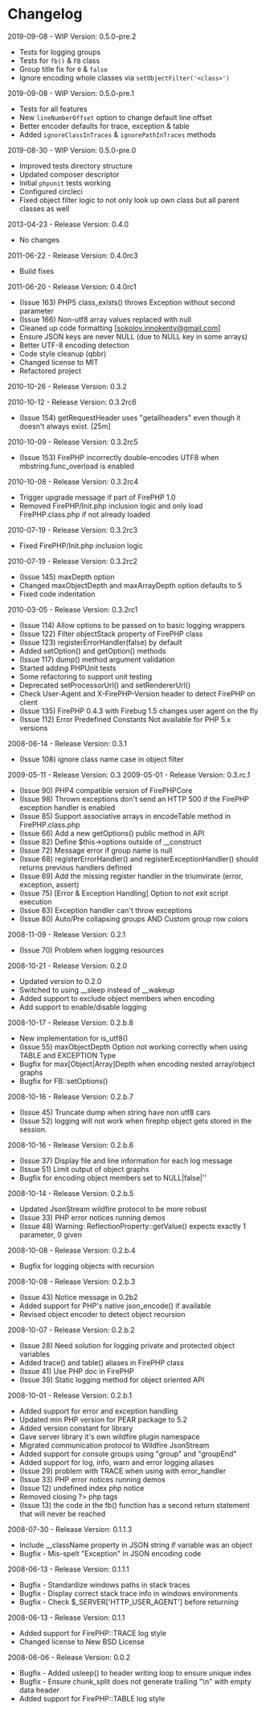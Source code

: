 Changelog
=========

2019-09-08 - WIP Version: 0.5.0-pre.2

  * Tests for logging groups
  * Tests for `fb()` & `FB` class
  * Group title fix for `0` & `false`
  * Ignore encoding whole classes via `setObjectFilter('<class>')`

2019-09-08 - WIP Version: 0.5.0-pre.1

  * Tests for all features
  * New `lineNumberOffset` option to change default line offset
  * Better encoder defaults for trace, exception & table
  * Added `ignoreClassInTraces` & `ignorePathInTraces` methods

2019-08-30 - WIP Version: 0.5.0-pre.0

  * Improved tests directory structure
  * Updated composer descriptor
  * Initial `phpunit` tests working
  * Configured circleci
  * Fixed object filter logic to not only look up own class but all parent classes as well

2013-04-23 - Release Version: 0.4.0

  * No changes

2011-06-22 - Release Version: 0.4.0rc3

  * Build fixes

2011-06-20 - Release Version: 0.4.0rc1

  * (Issue 163) PHP5 class_exists() throws Exception without second parameter
  * (Issue 166) Non-utf8 array values replaced with null
  * Cleaned up code formatting [sokolov.innokenty@gmail.com]
  * Ensure JSON keys are never NULL (due to NULL key in some arrays)
  * Better UTF-8 encoding detection
  * Code style cleanup (qbbr)
  * Changed license to MIT
  * Refactored project

2010-10-26 - Release Version: 0.3.2

2010-10-12 - Release Version: 0.3.2rc6

  * (Issue 154) getRequestHeader uses "getallheaders" even though it doesn't always exist. [25m]

2010-10-09 - Release Version: 0.3.2rc5

  * (Issue 153) FirePHP incorrectly double-encodes UTF8 when mbstring.func_overload is enabled

2010-10-08 - Release Version: 0.3.2rc4

  * Trigger upgrade message if part of FirePHP 1.0
  * Removed FirePHP/Init.php inclusion logic and only load FirePHP.class.php if not already loaded

2010-07-19 - Release Version: 0.3.2rc3

  * Fixed FirePHP/Init.php inclusion logic

2010-07-19 - Release Version: 0.3.2rc2

  * (Issue 145) maxDepth option
  * Changed maxObjectDepth and maxArrayDepth option defaults to 5
  * Fixed code indentation

2010-03-05 - Release Version: 0.3.2rc1

  * (Issue 114) Allow options to be passed on to basic logging wrappers
  * (Issue 122) Filter objectStack property of FirePHP class
  * (Issue 123) registerErrorHandler(false) by default
  * Added setOption() and getOption() methods
  * (Issue 117) dump() method argument validation
  * Started adding PHPUnit tests
  * Some refactoring to support unit testing
  * Deprecated setProcessorUrl() and setRendererUrl()
  * Check User-Agent and X-FirePHP-Version header to detect FirePHP on client
  * (Issue 135) FirePHP 0.4.3 with Firebug 1.5 changes user agent on the fly
  * (Issue 112) Error Predefined Constants Not available for PHP 5.x versions

2008-06-14 - Release Version: 0.3.1

  * (Issue 108) ignore class name case in object filter

2009-05-11 - Release Version: 0.3
2009-05-01 - Release Version: 0.3.rc.1

  * (Issue 90) PHP4 compatible version of FirePHPCore
  * (Issue 98) Thrown exceptions don't send an HTTP 500 if the FirePHP exception handler is enabled
  * (Issue 85) Support associative arrays in encodeTable method in FirePHP.class.php
  * (Issue 66) Add a new getOptions() public method in API
  * (Issue 82) Define $this->options outside of __construct
  * (Issue 72) Message error if group name is null
  * (Issue 68) registerErrorHandler() and registerExceptionHandler() should returns previous handlers defined
  * (Issue 69) Add the missing register handler in the triumvirate (error, exception, assert)
  * (Issue 75) [Error & Exception Handling] Option to not exit script execution
  * (Issue 83) Exception handler can't throw exceptions
  * (Issue 80) Auto/Pre collapsing groups AND Custom group row colors

2008-11-09 - Release Version: 0.2.1

  * (Issue 70) Problem when logging resources

2008-10-21 - Release Version: 0.2.0

  * Updated version to 0.2.0
  * Switched to using __sleep instead of __wakeup
  * Added support to exclude object members when encoding
  * Add support to enable/disable logging

2008-10-17 - Release Version: 0.2.b.8
  
  * New implementation for is_utf8()
  * (Issue 55) maxObjectDepth Option not working correctly when using TABLE and EXCEPTION Type
  * Bugfix for max[Object|Array]Depth when encoding nested array/object graphs
  * Bugfix for FB::setOptions()

2008-10-16 - Release Version: 0.2.b.7

  * (Issue 45) Truncate dump when string have non utf8 cars
  * (Issue 52) logging will not work when firephp object gets stored in the session.

2008-10-16 - Release Version: 0.2.b.6

  * (Issue 37) Display file and line information for each log message
  * (Issue 51) Limit output of object graphs
  * Bugfix for encoding object members set to NULL|false|''

2008-10-14 - Release Version: 0.2.b.5

  * Updated JsonStream wildfire protocol to be more robust
  * (Issue 33) PHP error notices running demos
  * (Issue 48) Warning: ReflectionProperty::getValue() expects exactly 1 parameter, 0 given

2008-10-08 - Release Version: 0.2.b.4

  * Bugfix for logging objects with recursion

2008-10-08 - Release Version: 0.2.b.3

  * (Issue 43) Notice message in 0.2b2
  * Added support for PHP's native json_encode() if available
  * Revised object encoder to detect object recursion

2008-10-07 - Release Version: 0.2.b.2

  * (Issue 28) Need solution for logging private and protected object variables
  * Added trace() and table() aliases in FirePHP class
  * (Issue 41) Use PHP doc in FirePHP
  * (Issue 39) Static logging method for object oriented API

2008-10-01 - Release Version: 0.2.b.1

  * Added support for error and exception handling
  * Updated min PHP version for PEAR package to 5.2
  * Added version constant for library
  * Gave server library it's own wildfire plugin namespace
  * Migrated communication protocol to Wildfire JsonStream
  * Added support for console groups using "group" and "groupEnd"
  * Added support for log, info, warn and error logging aliases
  * (Issue 29) problem with TRACE when using with error_handler
  * (Issue 33) PHP error notices running demos
  * (Issue 12) undefined index php notice
  * Removed closing ?> php tags
  * (Issue 13) the code in the fb() function has a second return statement that will never be reached

2008-07-30 - Release Version: 0.1.1.3

  * Include __className property in JSON string if variable was an object
  * Bugfix - Mis-spelt "Exception" in JSON encoding code

2008-06-13 - Release Version: 0.1.1.1

  * Bugfix - Standardize windows paths in stack traces
  * Bugfix - Display correct stack trace info in windows environments
  * Bugfix - Check $_SERVER['HTTP_USER_AGENT'] before returning

2008-06-13 - Release Version: 0.1.1

  * Added support for FirePHP::TRACE log style
  * Changed license to New BSD License

2008-06-06 - Release Version: 0.0.2

  * Bugfix - Added usleep() to header writing loop to ensure unique index
  * Bugfix - Ensure chunk_split does not generate trailing "\n" with empty data header
  * Added support for FirePHP::TABLE log style
